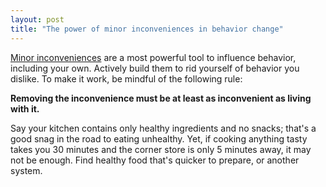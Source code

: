 ```yaml
---
layout: post
title: "The power of minor inconveniences in behavior change"
---
```


[Minor inconveniences](https://www.lesswrong.com/posts/reitXJgJXFzKpdKyd/beware-trivial-inconveniences) are a most powerful tool to influence behavior, including your own.
Actively build them to rid yourself of behavior you dislike.
To make it work, be mindful of the following rule:

**Removing the inconvenience must be at least as inconvenient as living with it.**


Say your kitchen contains only healthy ingredients and no snacks; that's a good snag in the road to eating unhealthy. 
Yet, if cooking anything tasty takes you 30 minutes and the corner store is only 5 minutes away, it may not be enough.
Find healthy food that's quicker to prepare, or another system.